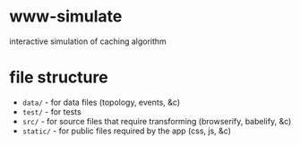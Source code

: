 # www-simulate
interactive simulation of caching algorithm


# file structure
- ```data/``` - for data files (topology, events, &c)
- ```test/``` - for tests
- ```src/``` - for source files that require transforming (browserify, babelify, &c)
- ```static/``` - for public files required by the app (css, js, &c)
